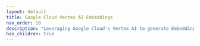 ```yaml
---
layout: default
title: Google Cloud Vertex AI Embeddings
nav_order: 10
description: "Leveraging Google Cloud's Vertex AI to generate Embeddings"
has_children: true
---
```


